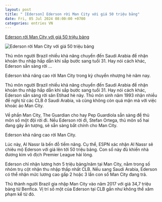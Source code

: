 ```yaml
---
layout: post
title: " [Ederson] Ederson rời Man City với giá 50 triệu bảng"
date: Fri, 05 Jul 2024 08:00:00 +0700
categories: entries VN
---
```

[Ederson rời Man City với giá 50 triệu bảng](https://baoquangninh.vn/ederson-roi-man-city-voi-gia-50-trieu-bang-3307188.html)

![Ederson rời Man City với giá 50 triệu bảng](https://media.baoquangninh.vn/upload/image/202407/thumbnail/2231020_97977062ca9b8aa916dbfcd23c2e97e5.jpg)

Thủ môn người Brazil nhiều khả năng chuyển đến Saudi Arabia để nhận khoản thu nhập hấp dẫn khi sắp bước sang tuổi 31. Hay nói cách khác, Ederson sẵn sàng rời ...

Ederson khả năng cao rời Man City trong kỳ chuyển nhượng hè năm nay.

Thủ môn người Brazil nhiều khả năng chuyển đến Saudi Arabia để nhận khoản thu nhập hấp dẫn khi sắp bước sang tuổi 31. Hay nói cách khác, Ederson sẵn sàng rời sân Etihad hè này. Thủ môn sinh năm 1993 nhận nhiều đề nghị từ các CLB ở Saudi Arabia, và cũng không còn quá mặn mà với việc khoác áo Man City.

Về phần Man City, The Guardian cho hay Pep Guardiola sẵn sàng để thủ môn số một đội rời đi. Nếu Ederson rời đi, Stefan Ortega, thủ môn số hai đang gây ấn tượng, sẽ sẵn sàng bắt chính cho Man City.

Ederson khả năng cao rời Man City.

Lúc này, Al Nassr là bến đỗ tiềm năng. Cụ thể, ESPN xác nhận Al Nassr sẽ chiêu mộ Ederson với giá lên tới 50 triệu bảng. Con số này đủ khiến nhà đương kim vô địch Premier League hài lòng.

Ederson chỉ nhận lương hơn 5 triệu bảng/năm tại Man City, nằm trong số nhóm trụ cột nhận thu nhập thấp nhất CLB. Nếu sang Saudi Arabia, Ederson có thể nhận mức lương cao gấp 2 hoặc 3 lần con số Man City đang trả.

Thủ thành người Brazil gia nhập Man City vào năm 2017 với giá 34,7 triệu bảng từ Benfica. Vị trí số một của Ederson tại CLB gần như không thể xâm phạm kể từ đó.

